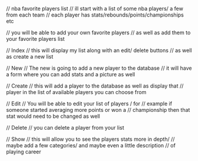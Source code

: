 // nba favorite players list
// ill start with a list of some nba players/ a few from each team
// each player has stats/rebounds/points/championships etc

// you will be able to add your own favorite players
// as well as add them to your favorite players list

// Index
// this will display my list along with an edit/ delete buttons
// as well as create a new list

// New
// The new is going to add a new player to the database
// it will have a form where you can add stats and a picture as well

// Create
// this will add a player to the database as well as display that
// player in the list of available players you can choose from

// Edit
// You will be able to edit your list of players / for
// example if someone started averaging more points or won a
// championship then that stat would need to be changed as well

// Delete
// you can delete a player from your list

// Show
// this will allow you to see the players stats more in depth/
// maybe add a few categories/ and maybe even a little description
// of playing career

